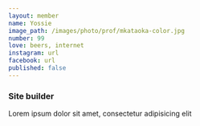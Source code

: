 ```yaml
---
layout: member
name: Yossie
image_path: /images/photo/prof/mkataoka-color.jpg
number: 99
love: beers, internet
instagram: url
facebook: url
published: false
---
```

### Site builder

Lorem ipsum dolor sit amet, consectetur adipisicing elit
